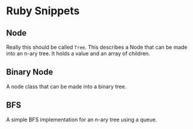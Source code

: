 # Ruby Snippets

## Node
Really this should be called `Tree`. This describes a Node that can be made into an n-ary tree. It holds a value and an array of children.

## Binary Node
A node class that can be made into a binary tree.

## BFS
A simple BFS implementation for an n-ary tree using a queue.